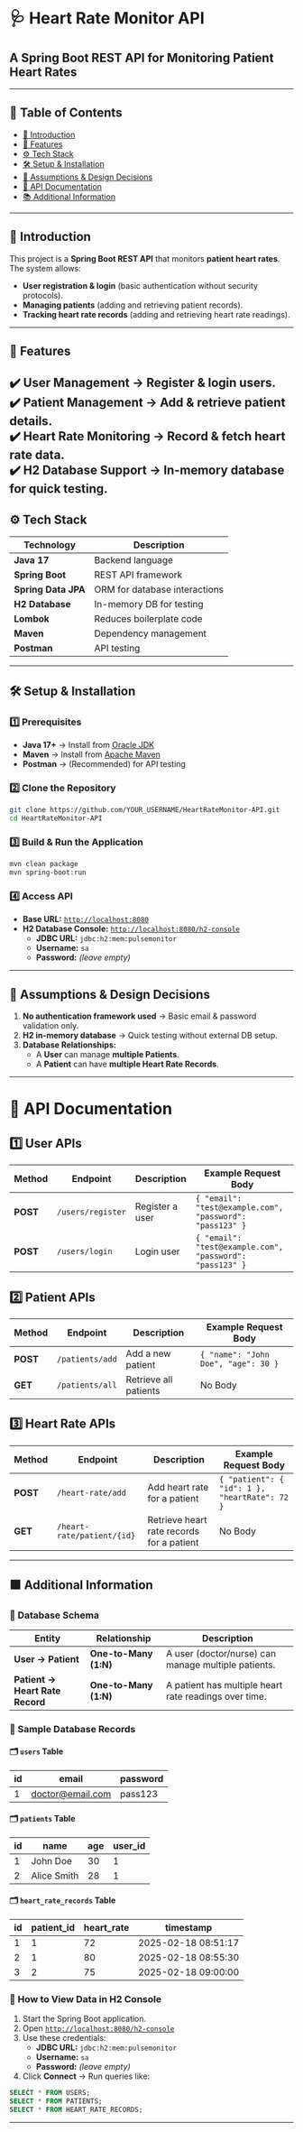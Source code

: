 # 🩺 Heart Rate Monitor API
## A Spring Boot REST API for Monitoring Patient Heart Rates

---

## 📌 Table of Contents
- [📌 Introduction](#-introduction)
- [🚀 Features](#-features)
- [⚙️ Tech Stack](#️-tech-stack)
- [🛠️ Setup & Installation](#️-setup--installation)
- [📌 Assumptions & Design Decisions](#-assumptions--design-decisions)
- [📌 API Documentation](#-api-documentation)
- [📚 Additional Information](#-additional-information)

---

## 📌 Introduction
This project is a **Spring Boot REST API** that monitors **patient heart rates**. The system allows:
- **User registration & login** (basic authentication without security protocols).
- **Managing patients** (adding and retrieving patient records).
- **Tracking heart rate records** (adding and retrieving heart rate readings).

---

## 🚀 Features
✔️ **User Management** → Register & login users.  
✔️ **Patient Management** → Add & retrieve patient details.  
✔️ **Heart Rate Monitoring** → Record & fetch heart rate data.  
✔️ **H2 Database Support** → In-memory database for quick testing.  
---

## ⚙️ Tech Stack
| Technology       | Description                         |
|-----------------|-------------------------------------|
| **Java 17**      | Backend language                   |
| **Spring Boot**  | REST API framework                 |
| **Spring Data JPA** | ORM for database interactions    |
| **H2 Database**  | In-memory DB for testing           |
| **Lombok**       | Reduces boilerplate code           |
| **Maven**        | Dependency management              |
| **Postman**   | API testing      |

---

## 🛠️ Setup & Installation

### 1️⃣ Prerequisites
- **Java 17+** → Install from [Oracle JDK](https://www.oracle.com/java/technologies/javase-jdk17-downloads.html)  
- **Maven** → Install from [Apache Maven](https://maven.apache.org/download.cgi)  
- **Postman** → (Recommended) for API testing  

### 2️⃣ Clone the Repository
```sh
git clone https://github.com/YOUR_USERNAME/HeartRateMonitor-API.git
cd HeartRateMonitor-API
```
### 3️⃣ Build & Run the Application

```sh
mvn clean package
mvn spring-boot:run
```

### 4️⃣ Access API

- **Base URL:** [`http://localhost:8080`](http://localhost:8080)
- **H2 Database Console:** [`http://localhost:8080/h2-console`](http://localhost:8080/h2-console)
  - **JDBC URL:** `jdbc:h2:mem:pulsemonitor`
  - **Username:** `sa`
  - **Password:** *(leave empty)*

---

## 📌 Assumptions & Design Decisions

1. **No authentication framework used** → Basic email & password validation only.
2. **H2 in-memory database** → Quick testing without external DB setup.
3. **Database Relationships:**
   - A **User** can manage **multiple Patients**.
   - A **Patient** can have **multiple Heart Rate Records**.

---

# 📌 API Documentation

## 1️⃣ User APIs

| Method | Endpoint         | Description     | Example Request Body |
|--------|-----------------|-----------------|----------------------|
| **POST**  | `/users/register`  | Register a user  | `{ "email": "test@example.com", "password": "pass123" }` |
| **POST**  | `/users/login`  | Login user  | `{ "email": "test@example.com", "password": "pass123" }` |


## 2️⃣ Patient APIs

| Method | Endpoint         | Description         | Example Request Body |
|--------|-----------------|---------------------|----------------------|
| **POST**  | `/patients/add`  | Add a new patient  | `{ "name": "John Doe", "age": 30 }` |
| **GET**   | `/patients/all`  | Retrieve all patients | No Body |


## 3️⃣ Heart Rate APIs

| Method | Endpoint                | Description                     | Example Request Body |
|--------|-------------------------|---------------------------------|----------------------|
| **POST**  | `/heart-rate/add`       | Add heart rate for a patient  | `{ "patient": { "id": 1 }, "heartRate": 72 }` |
| **GET**   | `/heart-rate/patient/{id}` | Retrieve heart rate records for a patient | No Body |

---

## 🟩 Additional Information

### 📌 Database Schema

| Entity  | Relationship             | Description  |
|---------|--------------------------|-------------|
| **User → Patient** | **One-to-Many (1:N)** | A user (doctor/nurse) can manage multiple patients. |
| **Patient → Heart Rate Record** | **One-to-Many (1:N)** | A patient has multiple heart rate readings over time. |


### 📌 Sample Database Records

#### 🗂 `users` Table

| id  | email             | password  |
|-----|------------------|-----------|
| 1   | doctor@email.com | pass123   |

#### 🗂 `patients` Table

| id  | name       | age | user_id |
|-----|-----------|-----|---------|
| 1   | John Doe  | 30  | 1       |
| 2   | Alice Smith | 28  | 1       |

#### 🗂 `heart_rate_records` Table

| id  | patient_id | heart_rate | timestamp           |
|-----|-----------|-----------|---------------------|
| 1   | 1         | 72        | 2025-02-18 08:51:17 |
| 2   | 1         | 80        | 2025-02-18 08:55:30 |
| 3   | 2         | 75        | 2025-02-18 09:00:00 |


### 📌 How to View Data in H2 Console

1. Start the Spring Boot application.
2. Open [`http://localhost:8080/h2-console`](http://localhost:8080/h2-console)
3. Use these credentials:
   - **JDBC URL:** `jdbc:h2:mem:pulsemonitor`
   - **Username:** `sa`
   - **Password:** *(leave empty)*
4. Click **Connect** → Run queries like:

```sql
SELECT * FROM USERS;
SELECT * FROM PATIENTS;
SELECT * FROM HEART_RATE_RECORDS;
```

---
